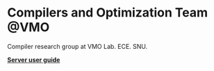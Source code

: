# Compilers and Optimization Team @VMO
Compiler research group at VMO Lab. ECE. SNU.

[**Server user guide**](https://github.com/VMO-Compiler/.github/blob/main/serverREADME.md)
